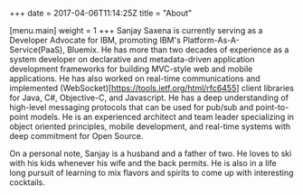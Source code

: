 +++
date = 2017-04-06T11:14:25Z
title = "About"

[menu.main]
	weight = 1
+++
Sanjay Saxena is currently serving as a Developer Advocate for IBM, promoting IBM's
Platform-As-A-Service(PaaS), Bluemix. He has more than two decades of experience as
a system developer on declarative and metadata-driven application development 
frameworks for building MVC-style web and mobile applications. He has also worked on
real-time communications and implemented (WebSocket)[https://tools.ietf.org/html/rfc6455]
client libraries for Java, C#, Objective-C, and Javascript. He has a deep understanding of
high-level messaging protocols that can be used for pub/sub and point-to-point models.
He is an experienced architect and team leader specializing in object oriented principles,
mobile development, and real-time systems with deep commitment for Open Source.

On a personal note, Sanjay is a husband and a father of two. He loves to ski with his kids
whenever his wife and the back permits. He is also in a life long pursuit of learning to mix
flavors and spirits to come up with interesting cocktails.
